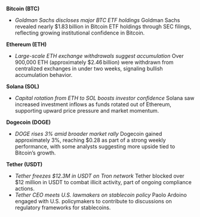 **Bitcoin (BTC)**

- *Goldman Sachs discloses major BTC ETF holdings*
   Goldman Sachs revealed nearly $1.83 billion in Bitcoin ETF holdings through SEC filings, reflecting growing institutional confidence in Bitcoin.

**Ethereum (ETH)**

- *Large-scale ETH exchange withdrawals suggest accumulation*
   Over 900,000 ETH (approximately $2.46 billion) were withdrawn from centralized exchanges in under two weeks, signaling bullish accumulation behavior.

**Solana (SOL)**

- *Capital rotation from ETH to SOL boosts investor confidence*
   Solana saw increased investment inflows as funds rotated out of Ethereum, supporting upward price pressure and market momentum.

**Dogecoin (DOGE)**

- *DOGE rises 3% amid broader market rally*
   Dogecoin gained approximately 3%, reaching $0.28 as part of a strong weekly performance, with some analysts suggesting more upside tied to Bitcoin’s growth.

**Tether (USDT)**

- *Tether freezes $12.3M in USDT on Tron network*
   Tether blocked over $12 million in USDT to combat illicit activity, part of ongoing compliance actions.
- *Tether CEO meets U.S. lawmakers on stablecoin policy*
   Paolo Ardoino engaged with U.S. policymakers to contribute to discussions on regulatory frameworks for stablecoins.